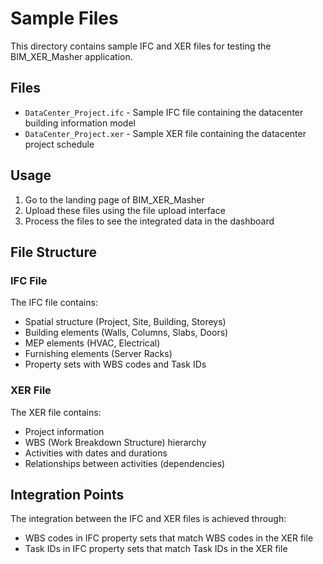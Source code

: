 # Sample Files

This directory contains sample IFC and XER files for testing the BIM_XER_Masher application.

## Files

- `DataCenter_Project.ifc` - Sample IFC file containing the datacenter building information model
- `DataCenter_Project.xer` - Sample XER file containing the datacenter project schedule

## Usage

1. Go to the landing page of BIM_XER_Masher
2. Upload these files using the file upload interface
3. Process the files to see the integrated data in the dashboard

## File Structure

### IFC File

The IFC file contains:
- Spatial structure (Project, Site, Building, Storeys)
- Building elements (Walls, Columns, Slabs, Doors)
- MEP elements (HVAC, Electrical)
- Furnishing elements (Server Racks)
- Property sets with WBS codes and Task IDs

### XER File

The XER file contains:
- Project information
- WBS (Work Breakdown Structure) hierarchy
- Activities with dates and durations
- Relationships between activities (dependencies)

## Integration Points

The integration between the IFC and XER files is achieved through:
- WBS codes in IFC property sets that match WBS codes in the XER file
- Task IDs in IFC property sets that match Task IDs in the XER file
